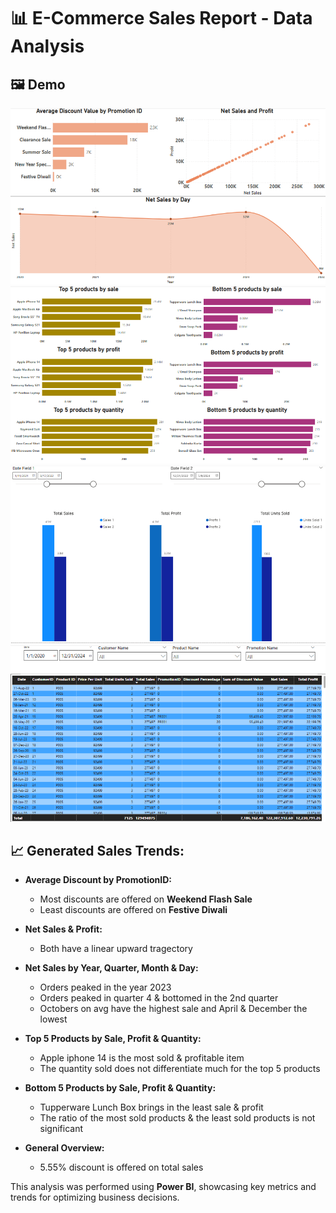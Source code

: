 # 📊 E-Commerce Sales Report - Data Analysis

## 🖼️ Demo
![Page 1](images/page_1.png)
![Page 2](images/page_2.png)
![Page 3](images/page_3.png)
![Page 4](images/page_4.png)

## 📈 Generated Sales Trends:
- **Average Discount by PromotionID:**  
  - Most discounts are offered on **Weekend Flash Sale**
  - Least discounts are offered on **Festive Diwali**

- **Net Sales & Profit:**  
  - Both have a linear upward tragectory 

- **Net Sales by Year, Quarter, Month & Day:**
  - Orders peaked in the year 2023
  - Orders peaked in quarter 4 & bottomed in the 2nd quarter
  - Octobers on avg have the highest sale and April & December the lowest

- **Top 5 Products by Sale, Profit & Quantity:**  
  - Apple iphone 14 is the most sold & profitable item
  - The quantity sold does not differentiate much for the top 5 products

- **Bottom 5 Products by Sale, Profit & Quantity:**  
  - Tupperware Lunch Box brings in the least sale & profit
  - The ratio of the most sold products & the least sold products is not significant

- **General Overview:**  
  - 5.55% discount is offered on total sales 

This analysis was performed using **Power BI**, showcasing key metrics and trends for optimizing business decisions.

